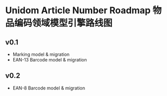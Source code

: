 # Unidom Article Number Roadmap 物品编码领域模型引擎路线图

## v0.1

- Marking model & migration
- EAN-13 Barcode model & migration

## v0.2

- EAN-8 Barcode model & migration
